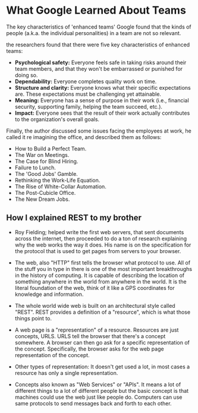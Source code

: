 # What Google Learned About Teams
The key characteristics of 'enhanced teams'
 Google found that the kinds of people (a.k.a. the individual personalities) in a team are not so relevant.

the researchers found that there were five key characteristics of enhanced teams:

* **Psychological safety:** Everyone feels safe in taking risks around their team members, and that they won't be embarrassed or punished for doing so.
* **Dependability:** Everyone completes quality work on time.
* **Structure and clarity:** Everyone knows what their specific expectations are. These expectations must be challenging yet attainable.
* **Meaning:** Everyone has a sense of purpose in their work (i.e., financial security, supporting family, helping the team succeed, etc.).
* **Impact:** Everyone sees that the result of their work actually contributes to the organization's overall goals.

Finally, the author discussed some issues facing the employees at work, he called it re imagining the office, and described them as follows:

* How to Build a Perfect Team.
* The War on Meetings.
* The Case for Blind Hiring.
* Failure to Lunch.
* The 'Good Jobs' Gamble.
* Rethinking the Work-Life Equation.
* The Rise of White-Collar Automation.
* The Post-Cubicle Office.
* The New Dream Jobs.

## How I explained REST to my brother
* Roy Fielding; helped write the first web servers, that sent documents across the internet, then proceeded to do a ton of research explaining why the web works the way it does. His name is on the specification for the protocol that is used to get pages from servers to your browser.

* The web, also "HTTP" first tells the browser what protocol to use. All of the stuff you in type in there is one of the most important breakthroughs in the history of computing. It is capable of describing the location of something anywhere in the world from anywhere in the world. It is the literal foundation of the web, think of it like a GPS coordinates for knowledge and information.

* The whole world wide web is built on an architectural style called "REST". REST provides a definition of a "resource", which is what those things point to.

* A web page is a "representation" of a resource. Resources are just concepts, URLS. URLS tell the browser that there's a concept somewhere. A browser can then go ask for a specific representation of the concept. Specifically, the browser asks for the web page representation of the concept.

* Other types of representation: It doesn't get used a lot, in most cases a resource has only a single representation.

* Concepts also known as "Web Services" or "APIs". It means a lot of different things to a lot of different people but the basic concept is that machines could use the web just like people do.
Computers can use same protocols to send messages back and forth to each other.